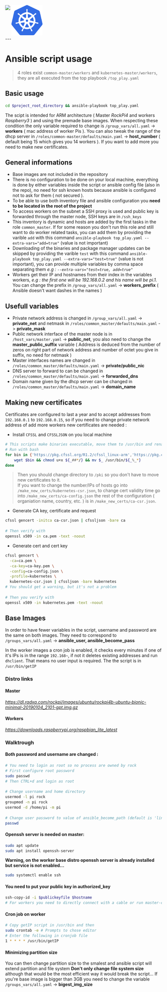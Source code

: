 <div>
	<img  src="https://cdn-images-1.medium.com/max/1600/1*_vzcsGSA5YwmNQOCrulfqg.png" align="top" width="110">
	<img  src="https://github.com/kubernetes/kubernetes/raw/master/logo/logo.png" width="100">
</div>
---

# Ansible script usage

> 4 roles exist `common-master/workers` and `kubernetes-master/workers`, they are all executed from the top playbook `/top_play.yaml` 

## Basic usage
```bash
cd $project_root_directory && ansible-playbook top_play.yaml
```
The scipt is intended for ARM architecture ( Master *RockPi4* and workers *Raspberry3* ) and using the premade base images. When respecting these condition the only variable required to change is `/group_vars/all.yaml` -> **workers** ( mac address of worker Pis ). You can also tweak the range of the dhcp server in `/roles/common-master/defaults/main.yaml` -> **host_number** ( default being 15 which gives you 14 workers ). If you want to add more you need to make new certificates. 

## General informations 
* Base images are not included in the repository
* There is no configuration to be done on your local machine, everything is done by either variables inside the script or ansible config file (also in the repo), no need for ssh known hosts because ansible is configured not to ask for them ( not secured ). 
* To be able to use both inventory file and ansible configuration you **need to be located in the root of the project**
* To access workers on the subnet a SSH proxy is used and public key is forwarded through the master node, SSH keys are in `/ssh_keys`
* This inventory is dynamic and hosts are added by the first tasks in the role `common_master`. If for some reason you don't run this role and still want to do worker related tasks, you can add them by providing the varible `add` with this command `ansible-playbook top_play.yaml --extra-vars="add=true"` (value is not important)
* Downloading of the binaries and package manager updates can be skipped by providing the varible `test` with this command `ansible-playbook top_play.yaml --extra-vars="test=true"` (value is not important), you can provide multiple variables by comma space separating them *e.g : `--extra-vars="test=true, add=true"`*
* Workers get their IP and hostnames from their index in the variables workers, *e.g : the first one will be 192.168.0.2 and his name will be pi.1*. You can change the prefix in `/group_vars/all.yaml` -> **workers_prefix** ( Ansible doesn't want dashes in the names )

## Usefull variables 

* Private network address is changed in `/group_vars/all.yaml` -> **private_net** and netmask in `/roles/common_master/defaults/main.yaml` -> **private_mask**
* Public network interface of the master node is in `/host_vars/master.yaml` -> **public_net**, you also need to change the **master_public_suffix** variable ( Address is deduced from the number of zeros on right part of network address and number of octet you give in suffix, no need for netmask )
* Master interfaces names are changed in `/roles/common_master/defaults/main.yaml` -> **private/public_nic**
* DNS server to forward to can be changed in `/roles/common_master/defaults/main.yaml` -> **forwarded_dns**
* Domain name given by the dhcp server can be changed in `/roles/common_master/defaults/main.yaml` -> **domain_name**

## Making new certificates

Certificates are configured to last a year and to accept addresses from `192.168.0.1` to `192.168.0.15`, so if you need to change private network address of add more workers new certificates are needed : 

* Install `CFSSL` and `CFSSLJSON` on you local machine
```bash
# This scripts make binaries executable, move them to /usr/bin and rename bins so you don't have distro and architecture in the name
# Run with bash
for bin in {'https://pkg.cfssl.org/R1.2/cfssl_linux-arm','https://pkg.cfssl.org/R1.2/cfssljson_linux-arm'}; do 
    wget $bin && chmod u+x ${_##*/} && mv $_ /usr/bin/${_%_*}
done 
```
> Then you should change directory to `/pki` so you don't have to move new certificates to it.  
If you want to change the number/IPs of hosts go into `/make_new_certs/kubernetes-csr.json`, to change cert validity time go into `/make_new_certs/ca-config.json` the rest of the configuration ( organiation name, country, etc. ) is in `/make_new_certs/ca-csr.json`.

* Generate CA key, certificate and request
```bash
cfssl gencert -initca ca-csr.json | cfssljson -bare ca

# Then verify with 
openssl x509 -in ca.pem -text -noout
```
* Generate cert and cert key
```bash 
cfssl gencert \
  -ca=ca.pem \
  -ca-key=ca-key.pem \
  -config=ca-config.json \
  -profile=kubernetes \
  kubernetes-csr.json | cfssljson -bare kubernetes
# You should get a warning, but it's not a problem

# Then you verify with 
openssl x509 -in kubernetes.pem -text -noout
```

## Base Images

In order to have fewer variables in the script, username and password are the same on both images. They need to correspond to `/groups_vars/all.yaml` -> **ansible_user, ansible_become_pass**

In the worker images a cron job is enabled, it checks every minutes if one of it's IPs is in the range `192.168~`, if not it deletes existing addresses and run `dhclient`. That means no user input is required. The the script is in `/usr/bin/getIP`

### Distro links 

#### Master 
*https://dl.radxa.com/rockpi/images/ubuntu/rockpi4b-ubuntu-bionic-minimal-20190104_2101-gpt.img.gz*
#### Workers
*https://downloads.raspberrypi.org/raspbian_lite_latest*

### Walktrough

#### Both password and username are changed :
```bash
# You need to login as root so no process are owned by rock
# First configure root password
sudo passwd 
# Then CTRL+d and login as root 

# Change username and home directory
usermod -l pi rock
groupmod -n pi rock
usermod -d /home/pi -m pi

# Change user password to value of ansible_become_path (default is 'linuxmasterrace' )
passwd
```
#### Openssh server is needed on master:
```bash
sudo apt update
sudo apt install openssh-server
```
**Warning, on the worker base distro openssh server is already installed but service is not enabled...**
```bash 
sudo systemctl enable ssh
```
#### You need to put your public key in authorized_key 
```bash
ssh-copy-id -i $publickeyfile $hostname 
# For workers you need to directly connect with a cable or run master-common role of ansible scripts and then use master as a proxy
```

#### Cron job on worker 
```bash 
# Copy getIP script in /usr/bin and then 
sudo crontab -e # Prompts to chose editor
# Enter the following in cronjob file
1 * * * * /usr/bin/getIP 
```

#### Minimizing partition size
You can then change partition size to the smalest and ansible script will extend partition and file system **Don't only change file system size** although that would be the most efficient way it would break the script... If you're base image is bigger than 3GB you need to change the variable `/groups_vars/all.yaml` -> **bigest_img_size**